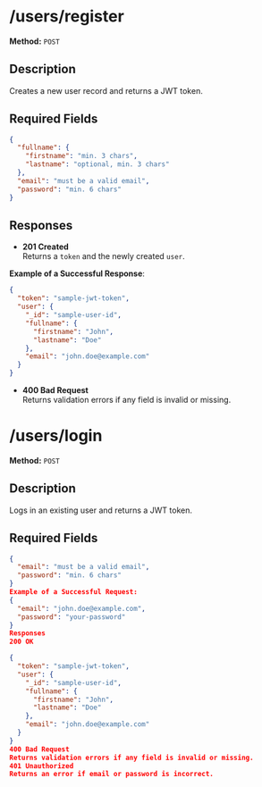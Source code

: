 # /users/register

**Method:** `POST`

## Description
Creates a new user record and returns a JWT token.

## Required Fields
```json
{
  "fullname": {
    "firstname": "min. 3 chars",
    "lastname": "optional, min. 3 chars"
  },
  "email": "must be a valid email",
  "password": "min. 6 chars"
}
```

## Responses
- **201 Created**  
  Returns a `token` and the newly created `user`.

**Example of a Successful Response**:
```json
{
  "token": "sample-jwt-token",
  "user": {
    "_id": "sample-user-id",
    "fullname": {
      "firstname": "John",
      "lastname": "Doe"
    },
    "email": "john.doe@example.com"
  }
}
```

- **400 Bad Request**  
  Returns validation errors if any field is invalid or missing.


# /users/login
**Method:** `POST`

## Description
Logs in an existing user and returns a JWT token.

## Required Fields
```json
{
  "email": "must be a valid email",
  "password": "min. 6 chars"
}
Example of a Successful Request:
{
  "email": "john.doe@example.com",
  "password": "your-password"
}
Responses
200 OK

{
  "token": "sample-jwt-token",
  "user": {
    "_id": "sample-user-id",
    "fullname": {
      "firstname": "John",
      "lastname": "Doe"
    },
    "email": "john.doe@example.com"
  }
}
400 Bad Request
Returns validation errors if any field is invalid or missing.
401 Unauthorized
Returns an error if email or password is incorrect.